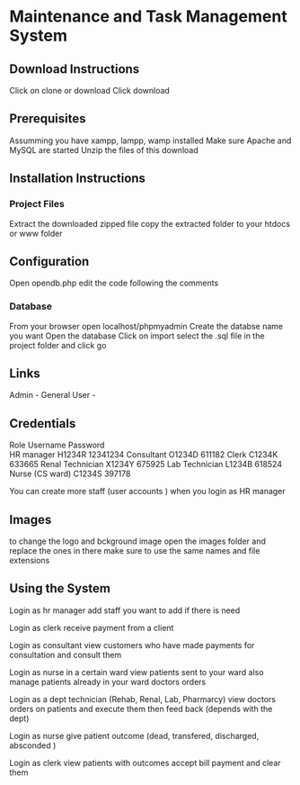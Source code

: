 # Maintenance and Task Management System 
## Download Instructions 
Click on clone or download 
Click download 

## Prerequisites 
Assumming you have xampp, lampp, wamp installed
Make sure Apache and MySQL are started 
Unzip the files of this download 

## Installation Instructions 
### Project Files 
Extract the downloaded zipped file 
copy the extracted folder to your htdocs or www folder 

## Configuration 
Open opendb.php 
edit the code following the comments 

### Database 
From your browser open localhost/phpmyadmin
Create the databse name you want 
Open the database 
Click on import 
select the .sql file in the project folder 
and click go 

## Links 
Admin - 
General User - 

## Credentials
Role 				Username			Password  
HR manager 			H1234R 				12341234
Consultant			O1234D 				611182
Clerk				C1234K 				633665
Renal Technician 	X1234Y				675925
Lab Technician 		L1234B 				618524
Nurse (CS ward)		C1234S 				397178	

You can create more staff (user accounts ) when you login as HR manager 

## Images 
to change the logo and bckground image open the images folder 
and replace the ones in there 
make sure to use the same names and file extensions 


## Using the System 
Login as hr manager 
	add staff you want to add if there is need 

Login as clerk
	receive payment from a client 

Login as consultant 
	view customers who have made payments for consultation and consult them 

Login as nurse in a certain ward 
	view patients sent to your ward 
	also manage patients already in your ward 
		doctors orders 


Login as a dept technician (Rehab, Renal, Lab, Pharmarcy)
	view doctors orders on patients 
	and execute them then feed back (depends with the dept)

Login as nurse
	give patient outcome (dead, transfered, discharged, absconded )

Login as clerk 
	view patients with outcomes 
	accept bill payment and clear them 